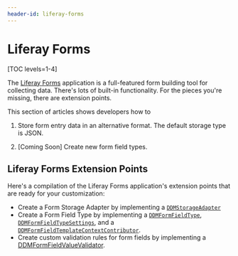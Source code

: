 ```yaml
---
header-id: liferay-forms
---
```


# Liferay Forms

[TOC levels=1-4]

The [Liferay Forms](/docs/7-2/user/-/knowledge_base/u/forms) application is
a full-featured form building tool for collecting data. There's lots of built-in
functionality. For the pieces you're missing, there are extension points.

This section of articles shows developers how to

1.  Store form entry data in an alternative format. The default storage type is
    JSON.

2.  [Coming Soon] Create new form field types.

## Liferay Forms Extension Points

Here's a compilation of the Liferay Forms application's extension points that
are ready for your customization:

- Create a Form Storage Adapter by implementing a 
    [`DDMStorageAdapter`](https://github.com/liferay/liferay-portal/blob/7.2.0-ga1/modules/apps/dynamic-data-mapping/dynamic-data-mapping-api/src/main/java/com/liferay/dynamic/data/mapping/storage/DDMStorageAdapter.java) 
- Create a Form Field Type by implementing a
    [`DDMFormFieldType`](https://github.com/liferay/liferay-portal/blob/7.2.0-ga1/modules/apps/dynamic-data-mapping/dynamic-data-mapping-api/src/main/java/com/liferay/dynamic/data/mapping/form/field/type/DDMFormFieldType.java),
    [`DDMFormFieldTypeSettings`](https://github.com/liferay/liferay-portal/blob/7.2.0-ga1/modules/apps/dynamic-data-mapping/dynamic-data-mapping-api/src/main/java/com/liferay/dynamic/data/mapping/form/field/type/DDMFormFieldTypeSettings.java),
    and a
    [`DDMFormFieldTemplateContextContributor`](https://github.com/liferay/liferay-portal/blob/7.2.0-ga1/modules/apps/dynamic-data-mapping/dynamic-data-mapping-api/src/main/java/com/liferay/dynamic/data/mapping/form/field/type/DDMFormFieldTemplateContextContributor.java).
- Create custom validation rules for form fields by implementing a
    [DDMFormFieldValueValidator](https://github.com/liferay/liferay-portal/blob/7.2.0-ga1/modules/apps/dynamic-data-mapping/dynamic-data-mapping-api/src/main/java/com/liferay/dynamic/data/mapping/form/field/type/DDMFormFieldValueValidator.java).
